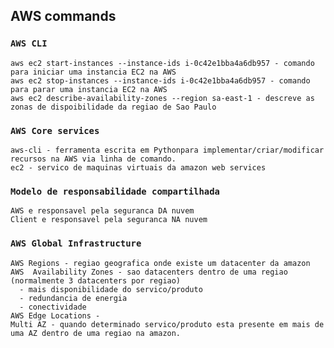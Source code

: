## AWS commands

### `AWS CLI`

```
aws ec2 start-instances --instance-ids i-0c42e1bba4a6db957 - comando para iniciar uma instancia EC2 na AWS
aws ec2 stop-instances --instance-ids i-0c42e1bba4a6db957 - comando para parar uma instancia EC2 na AWS
aws ec2 describe-availability-zones --region sa-east-1 - descreve as zonas de dispoibilidade da regiao de Sao Paulo
```

### `AWS Core services`

```
aws-cli - ferramenta escrita em Pythonpara implementar/criar/modificar recursos na AWS via linha de comando.
ec2 - servico de maquinas virtuais da amazon web services
```

### `Modelo de responsabilidade compartilhada`

```
AWS e responsavel pela seguranca DA nuvem
Client e responsavel pela seguranca NA nuvem
```

### `AWS Global Infrastructure`

```
AWS Regions - regiao geografica onde existe um datacenter da amazon
AWS  Availability Zones - sao datacenters dentro de uma regiao (normalmente 3 datacenters por regiao)
  - mais disponibilidade do servico/produto
  - redundancia de energia
  - conectividade
AWS Edge Locations - 
Multi AZ - quando determinado servico/produto esta presente em mais de uma AZ dentro de uma regiao na amazon.
```
